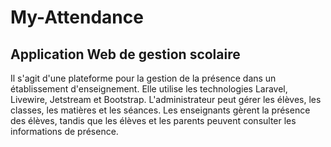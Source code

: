 # My-Attendance

## Application Web de gestion scolaire

Il s'agit d'une plateforme pour la gestion de la présence
dans un établissement d'enseignement. Elle utilise les
technologies Laravel, Livewire, Jetstream et Bootstrap.
L'administrateur peut gérer les élèves, les classes, les
matières et les séances. Les enseignants gèrent la
présence des élèves, tandis que les élèves et les parents
peuvent consulter les informations de présence.
